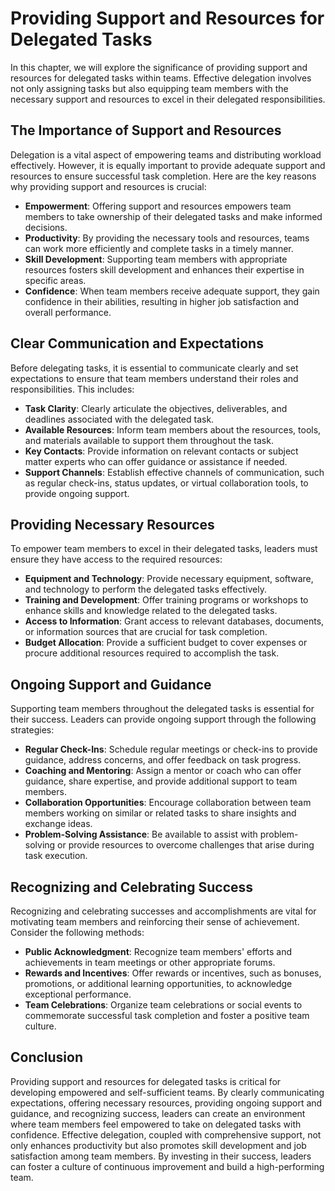 # Providing Support and Resources for Delegated Tasks

In this chapter, we will explore the significance of providing support and resources for delegated tasks within teams. Effective delegation involves not only assigning tasks but also equipping team members with the necessary support and resources to excel in their delegated responsibilities.

## The Importance of Support and Resources

Delegation is a vital aspect of empowering teams and distributing workload effectively. However, it is equally important to provide adequate support and resources to ensure successful task completion. Here are the key reasons why providing support and resources is crucial:

* **Empowerment**: Offering support and resources empowers team members to take ownership of their delegated tasks and make informed decisions.
* **Productivity**: By providing the necessary tools and resources, teams can work more efficiently and complete tasks in a timely manner.
* **Skill Development**: Supporting team members with appropriate resources fosters skill development and enhances their expertise in specific areas.
* **Confidence**: When team members receive adequate support, they gain confidence in their abilities, resulting in higher job satisfaction and overall performance.

## Clear Communication and Expectations

Before delegating tasks, it is essential to communicate clearly and set expectations to ensure that team members understand their roles and responsibilities. This includes:

* **Task Clarity**: Clearly articulate the objectives, deliverables, and deadlines associated with the delegated task.
* **Available Resources**: Inform team members about the resources, tools, and materials available to support them throughout the task.
* **Key Contacts**: Provide information on relevant contacts or subject matter experts who can offer guidance or assistance if needed.
* **Support Channels**: Establish effective channels of communication, such as regular check-ins, status updates, or virtual collaboration tools, to provide ongoing support.

## Providing Necessary Resources

To empower team members to excel in their delegated tasks, leaders must ensure they have access to the required resources:

* **Equipment and Technology**: Provide necessary equipment, software, and technology to perform the delegated tasks effectively.
* **Training and Development**: Offer training programs or workshops to enhance skills and knowledge related to the delegated tasks.
* **Access to Information**: Grant access to relevant databases, documents, or information sources that are crucial for task completion.
* **Budget Allocation**: Provide a sufficient budget to cover expenses or procure additional resources required to accomplish the task.

## Ongoing Support and Guidance

Supporting team members throughout the delegated tasks is essential for their success. Leaders can provide ongoing support through the following strategies:

* **Regular Check-Ins**: Schedule regular meetings or check-ins to provide guidance, address concerns, and offer feedback on task progress.
* **Coaching and Mentoring**: Assign a mentor or coach who can offer guidance, share expertise, and provide additional support to team members.
* **Collaboration Opportunities**: Encourage collaboration between team members working on similar or related tasks to share insights and exchange ideas.
* **Problem-Solving Assistance**: Be available to assist with problem-solving or provide resources to overcome challenges that arise during task execution.

## Recognizing and Celebrating Success

Recognizing and celebrating successes and accomplishments are vital for motivating team members and reinforcing their sense of achievement. Consider the following methods:

* **Public Acknowledgment**: Recognize team members' efforts and achievements in team meetings or other appropriate forums.
* **Rewards and Incentives**: Offer rewards or incentives, such as bonuses, promotions, or additional learning opportunities, to acknowledge exceptional performance.
* **Team Celebrations**: Organize team celebrations or social events to commemorate successful task completion and foster a positive team culture.

## Conclusion

Providing support and resources for delegated tasks is critical for developing empowered and self-sufficient teams. By clearly communicating expectations, offering necessary resources, providing ongoing support and guidance, and recognizing success, leaders can create an environment where team members feel empowered to take on delegated tasks with confidence. Effective delegation, coupled with comprehensive support, not only enhances productivity but also promotes skill development and job satisfaction among team members. By investing in their success, leaders can foster a culture of continuous improvement and build a high-performing team.
